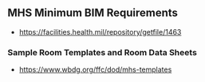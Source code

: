 ## MHS Minimum BIM Requirements
* https://facilities.health.mil/repository/getfile/1463

### Sample Room Templates and Room Data Sheets
* https://www.wbdg.org/ffc/dod/mhs-templates